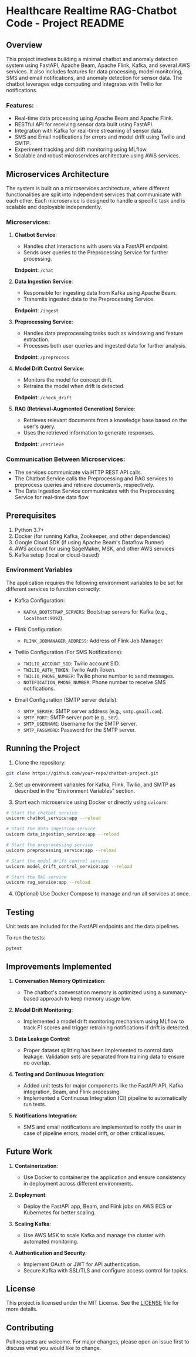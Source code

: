 
# Healthcare Realtime RAG-Chatbot Code - Project README

## Overview

This project involves building a minimal chatbot and anomaly detection system using FastAPI, Apache Beam, Apache Flink, Kafka, and several AWS services. It also includes features for data processing, model monitoring, SMS and email notifications, and anomaly detection for sensor data. The chatbot leverages edge computing and integrates with Twilio for notifications.

### Features:
- Real-time data processing using Apache Beam and Apache Flink.
- RESTful API for receiving sensor data built using FastAPI.
- Integration with Kafka for real-time streaming of sensor data.
- SMS and Email notifications for errors and model drift using Twilio and SMTP.
- Experiment tracking and drift monitoring using MLflow.
- Scalable and robust microservices architecture using AWS services.

## Microservices Architecture

The system is built on a microservices architecture, where different functionalities are split into independent services that communicate with each other. Each microservice is designed to handle a specific task and is scalable and deployable independently.

### Microservices:
1. **Chatbot Service**:
   - Handles chat interactions with users via a FastAPI endpoint.
   - Sends user queries to the Preprocessing Service for further processing.
   
   **Endpoint**: `/chat`
   
2. **Data Ingestion Service**:
   - Responsible for ingesting data from Kafka using Apache Beam.
   - Transmits ingested data to the Preprocessing Service.
   
   **Endpoint**: `/ingest`
   
3. **Preprocessing Service**:
   - Handles data preprocessing tasks such as windowing and feature extraction.
   - Processes both user queries and ingested data for further analysis.
   
   **Endpoint**: `/preprocess`
   
4. **Model Drift Control Service**:
   - Monitors the model for concept drift.
   - Retrains the model when drift is detected.
   
   **Endpoint**: `/check_drift`
   
5. **RAG (Retrieval-Augmented Generation) Service**:
   - Retrieves relevant documents from a knowledge base based on the user's query.
   - Uses the retrieved information to generate responses.
   
   **Endpoint**: `/retrieve`

### Communication Between Microservices:
- The services communicate via HTTP REST API calls.
- The Chatbot Service calls the Preprocessing and RAG services to preprocess queries and retrieve documents, respectively.
- The Data Ingestion Service communicates with the Preprocessing Service for real-time data flow.
  
## Prerequisites

1. Python 3.7+
2. Docker (for running Kafka, Zookeeper, and other dependencies)
3. Google Cloud SDK (if using Apache Beam's Dataflow Runner)
4. AWS account for using SageMaker, MSK, and other AWS services
5. Kafka setup (local or cloud-based)

### Environment Variables

The application requires the following environment variables to be set for different services to function correctly:

- Kafka Configuration:
  - `KAFKA_BOOTSTRAP_SERVERS`: Bootstrap servers for Kafka (e.g., `localhost:9092`).

- Flink Configuration:
  - `FLINK_JOBMANAGER_ADDRESS`: Address of Flink Job Manager.

- Twilio Configuration (For SMS Notifications):
  - `TWILIO_ACCOUNT_SID`: Twilio account SID.
  - `TWILIO_AUTH_TOKEN`: Twilio Auth Token.
  - `TWILIO_PHONE_NUMBER`: Twilio phone number to send messages.
  - `NOTIFICATION_PHONE_NUMBER`: Phone number to receive SMS notifications.

- Email Configuration (SMTP server details):
  - `SMTP_SERVER`: SMTP server address (e.g., `smtp.gmail.com`).
  - `SMTP_PORT`: SMTP server port (e.g., `587`).
  - `SMTP_USERNAME`: Username for the SMTP server.
  - `SMTP_PASSWORD`: Password for the SMTP server.

## Running the Project

1. Clone the repository:

```sh
git clone https://github.com/your-repo/chatbot-project.git
```

2. Set up environment variables for Kafka, Flink, Twilio, and SMTP as described in the "Environment Variables" section.

3. Start each microservice using Docker or directly using `uvicorn`:

```sh
# Start the chatbot service
uvicorn chatbot_service:app --reload

# Start the data ingestion service
uvicorn data_ingestion_service:app --reload

# Start the preprocessing service
uvicorn preprocessing_service:app --reload

# Start the model drift control service
uvicorn model_drift_control_service:app --reload

# Start the RAG service
uvicorn rag_service:app --reload
```

4. (Optional) Use Docker Compose to manage and run all services at once.

## Testing

Unit tests are included for the FastAPI endpoints and the data pipelines.

To run the tests:

```sh
pytest
```

## Improvements Implemented

1. **Conversation Memory Optimization**:
   - The chatbot's conversation memory is optimized using a summary-based approach to keep memory usage low.

2. **Model Drift Monitoring**:
   - Implemented a model drift monitoring mechanism using MLflow to track F1 scores and trigger retraining notifications if drift is detected.

3. **Data Leakage Control**:
   - Proper dataset splitting has been implemented to control data leakage. Validation sets are separated from training data to ensure no overlap.

4. **Testing and Continuous Integration**:
   - Added unit tests for major components like the FastAPI API, Kafka integration, Beam, and Flink processing.
   - Implemented a Continuous Integration (CI) pipeline to automatically run tests.

5. **Notifications Integration**:
   - SMS and email notifications are implemented to notify the user in case of pipeline errors, model drift, or other critical issues.

## Future Work

1. **Containerization**:
   - Use Docker to containerize the application and ensure consistency in deployment across different environments.

2. **Deployment**:
   - Deploy the FastAPI app, Beam, and Flink jobs on AWS ECS or Kubernetes for better scaling.

3. **Scaling Kafka**:
   - Use AWS MSK to scale Kafka and manage the cluster with automated monitoring.

4. **Authentication and Security**:
   - Implement OAuth or JWT for API authentication.
   - Secure Kafka with SSL/TLS and configure access control for topics.

## License

This project is licensed under the MIT License. See the [LICENSE](LICENSE) file for more details.

## Contributing

Pull requests are welcome. For major changes, please open an issue first to discuss what you would like to change.



